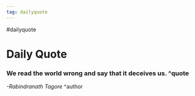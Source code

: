```yaml
---
tag: dailyquote
---
```


#dailyquote

# Daily Quote

### We read the world wrong and say that it deceives us. ^quote
*-Rabindranath Tagore* ^author
